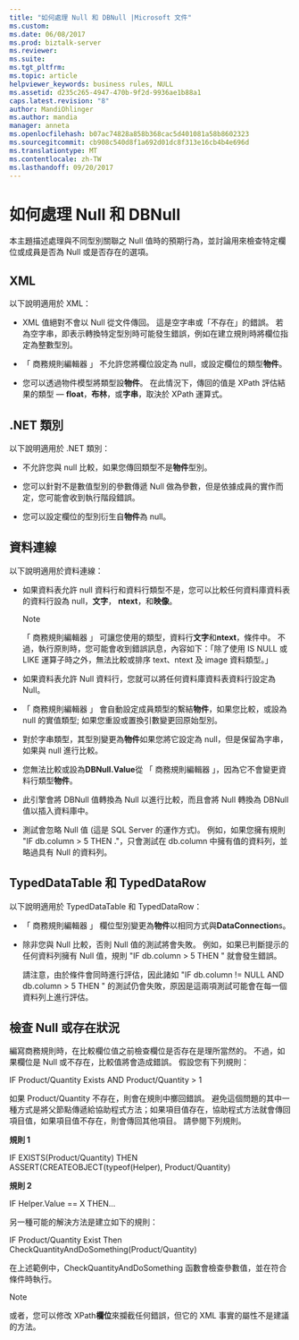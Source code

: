 ```yaml
---
title: "如何處理 Null 和 DBNull |Microsoft 文件"
ms.custom: 
ms.date: 06/08/2017
ms.prod: biztalk-server
ms.reviewer: 
ms.suite: 
ms.tgt_pltfrm: 
ms.topic: article
helpviewer_keywords: business rules, NULL
ms.assetid: d235c265-4947-470b-9f2d-9936ae1b88a1
caps.latest.revision: "8"
author: MandiOhlinger
ms.author: mandia
manager: anneta
ms.openlocfilehash: b07ac74828a858b368cac5d401081a58b8602323
ms.sourcegitcommit: cb908c540d8f1a692d01dc8f313e16cb4b4e696d
ms.translationtype: MT
ms.contentlocale: zh-TW
ms.lasthandoff: 09/20/2017
---
```

# <a name="how-to-handle-null-and-dbnull"></a>如何處理 Null 和 DBNull
本主題描述處理與不同型別關聯之 Null 值時的預期行為，並討論用來檢查特定欄位或成員是否為 Null 或是否存在的選項。  
  
## <a name="xml"></a>XML  
 以下說明適用於 XML：  
  
-   XML 值絕對不會以 Null 從文件傳回。 這是空字串或「不存在」的錯誤。 若為空字串，即表示轉換特定型別時可能發生錯誤，例如在建立規則時將欄位指定為整數型別。  
  
-   「 商務規則編輯器 」 不允許您將欄位設定為 null，或設定欄位的類型**物件**。  
  
-   您可以透過物件模型將類型設**物件**。 在此情況下，傳回的值是 XPath 評估結果的類型 — **float**，**布林**，或**字串**，取決於 XPath 運算式。  
  
## <a name="net-classes"></a>.NET 類別  
 以下說明適用於 .NET 類別：  
  
-   不允許您與 null 比較，如果您傳回類型不是**物件**型別。  
  
-   您可以針對不是數值型別的參數傳遞 Null 做為參數，但是依據成員的實作而定，您可能會收到執行階段錯誤。  
  
-   您可以設定欄位的型別衍生自**物件**為 null。  
  
## <a name="data-connection"></a>資料連線  
 以下說明適用於資料連線：  
  
-   如果資料表允許 null 資料行和資料行類型不是，您可以比較任何資料庫資料表的資料行設為 null，**文字**， **ntext**，和**映像**。  
  
    > [!NOTE]
    >  「 商務規則編輯器 」 可讓您使用的類型，資料行**文字**和**ntext**，條件中。 不過，執行原則時，您可能會收到錯誤訊息，內容如下：「除了使用 IS NULL 或 LIKE 運算子時之外，無法比較或排序 text、ntext 及 image 資料類型。」  
  
-   如果資料表允許 Null 資料行，您就可以將任何資料庫資料表資料行設定為 Null。  
  
-   「 商務規則編輯器 」 會自動設定成員類型的繫結**物件**，如果您比較，或設為 null 的實值類型; 如果您重設或置換引數變更回原始型別。  
  
-   對於字串類型，其型別變更為**物件**如果您將它設定為 null，但是保留為字串，如果與 null 進行比較。  
  
-   您無法比較或設為**DBNull.Value**從 「 商務規則編輯器 」，因為它不會變更資料行類型**物件**。  
  
-   此引擎會將 DBNull 值轉換為 Null 以進行比較，而且會將 Null 轉換為 DBNull 值以插入資料庫中。  
  
-   測試會忽略 Null 值 (這是 SQL Server 的運作方式)。 例如，如果您擁有規則 "IF db.column > 5 THEN ."，只會測試在 db.column 中擁有值的資料列，並略過具有 Null 的資料列。  
  
## <a name="typeddatatable-and-typeddatarow"></a>TypedDataTable 和 TypedDataRow  
 以下說明適用於 TypedDataTable 和 TypedDataRow：  
  
-   「 商務規則編輯器 」 欄位型別變更為**物件**以相同方式與**DataConnection**s。  
  
-   除非您與 Null 比較，否則 Null 值的測試將會失敗。 例如，如果已判斷提示的任何資料列擁有 Null 值，規則 "IF db.column > 5 THEN " 就會發生錯誤。  
  
     請注意，由於條件會同時進行評估，因此諸如 "IF db.column != NULL AND db.column > 5 THEN  " 的測試仍會失敗，原因是這兩項測試可能會在每一個資料列上進行評估。  
  
## <a name="checking-for-null-or-existence"></a>檢查 Null 或存在狀況  
 編寫商務規則時，在比較欄位值之前檢查欄位是否存在是理所當然的。 不過，如果欄位是 Null 或不存在，比較值將會造成錯誤。 假設您有下列規則：  
  
 IF Product/Quantity Exists AND Product/Quantity > 1  
  
 如果 Product/Quantity 不存在，則會在規則中擲回錯誤。 避免這個問題的其中一種方式是將父節點傳遞給協助程式方法；如果項目值存在，協助程式方法就會傳回項目值，如果項目值不存在，則會傳回其他項目。 請參閱下列規則。  
  
 **規則 1**  
  
 IF EXISTS(Product/Quantity) THEN ASSERT(CREATEOBJECT(typeof(Helper), Product/Quantity)  
  
 **規則 2**  
  
 IF Helper.Value == X THEN...  
  
 另一種可能的解決方法是建立如下的規則：  
  
 IF Product/Quantity Exist Then CheckQuantityAndDoSomething(Product/Quantity)  
  
 在上述範例中，CheckQuantityAndDoSomething 函數會檢查參數值，並在符合條件時執行。  
  
> [!NOTE]
>  或者，您可以修改 XPath**欄位**來攔截任何錯誤，但它的 XML 事實的屬性不是建議的方法。
